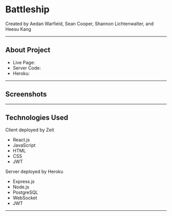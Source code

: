 # Battleship
 
Created by Aedan Warfield, Sean Cooper, Shannon Lichtenwalter, and Heesu Kang

-----------------------

## About Project

- Live Page:
- Server Code:
- Heroku:

-----------------------

## Screenshots

<!-- ![Landing Page]() -->

-----------------------

## Technologies Used

Client deployed by Zeit

- React.js
- JavaScript
- HTML
- CSS
- JWT

Server deployed by Heroku

- Express.js
- Node.js
- PostgreSQL
- WebSocket
- JWT

-----------------------
